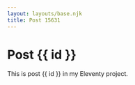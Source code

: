 ```yaml
---
layout: layouts/base.njk
title: Post 15631
---
```


# Post {{ id }}

This is post {{ id }} in my Eleventy project.

